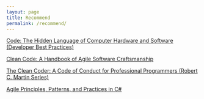 ```yaml
---
layout: page
title: Recommend
permalink: /recommend/
---
```

<a rel="nofollow" href="http://www.amazon.com/gp/product/B00JDMPOK2/ref=as_li_tl?ie=UTF8&camp=1789&creative=390957&creativeASIN=B00JDMPOK2&linkCode=as2&tag=kriskrausecom&linkId=KAGPI2FDQXX7XIHC">Code: The Hidden Language of Computer Hardware and Software (Developer Best Practices)</a><img src="http://ir-na.amazon-adsystem.com/e/ir?t=kriskrausecom&l=as2&o=1&a=B00JDMPOK2" width="1" height="1" border="0" alt="" style="border:none !important; margin:0px !important;" />

<a rel="nofollow" href="http://www.amazon.com/gp/product/0132350882/ref=as_li_tl?ie=UTF8&camp=1789&creative=390957&creativeASIN=0132350882&linkCode=as2&tag=kriskrausecom&linkId=4HLJVOOXSMHCQPDT">Clean Code: A Handbook of Agile Software Craftsmanship</a><img src="http://ir-na.amazon-adsystem.com/e/ir?t=kriskrausecom&l=as2&o=1&a=0132350882" width="1" height="1" border="0" alt="" style="border:none !important; margin:0px !important;" />

<a rel="nofollow" href="http://www.amazon.com/gp/product/0137081073/ref=as_li_tl?ie=UTF8&camp=1789&creative=390957&creativeASIN=0137081073&linkCode=as2&tag=kriskrausecom&linkId=5RDJDXSDGOONPKNJ">The Clean Coder: A Code of Conduct for Professional Programmers (Robert C. Martin Series)</a><img src="http://ir-na.amazon-adsystem.com/e/ir?t=kriskrausecom&l=as2&o=1&a=0137081073" width="1" height="1" border="0" alt="" style="border:none !important; margin:0px !important;" />

<a rel="nofollow" href="http://www.amazon.com/gp/product/0131857258/ref=as_li_tl?ie=UTF8&camp=1789&creative=390957&creativeASIN=0131857258&linkCode=as2&tag=kriskrausecom&linkId=O6NHZ46FUXGH27ZG">Agile Principles, Patterns, and Practices in C#</a><img src="http://ir-na.amazon-adsystem.com/e/ir?t=kriskrausecom&l=as2&o=1&a=0131857258" width="1" height="1" border="0" alt="" style="border:none !important; margin:0px !important;" />


